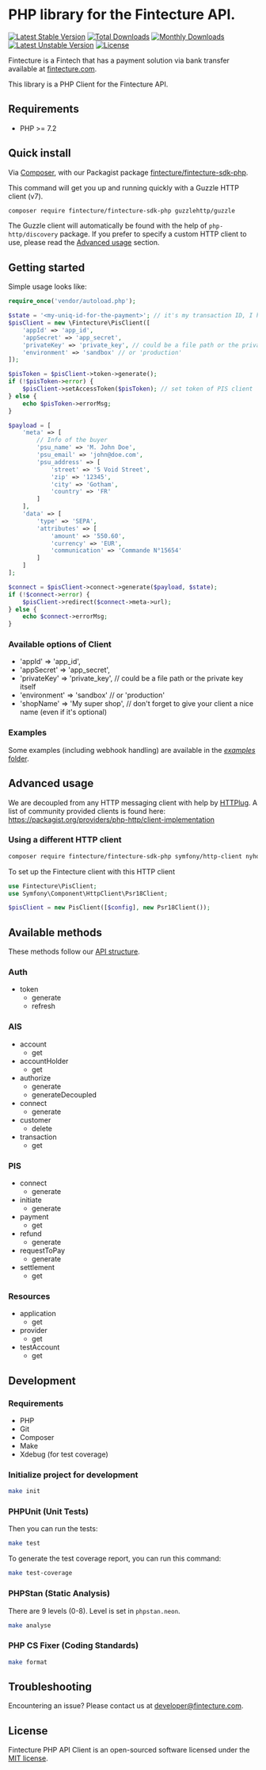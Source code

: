 # PHP library for the Fintecture API.

[![Latest Stable Version](http://poser.pugx.org/fintecture/fintecture-sdk-php/v)](https://packagist.org/packages/fintecture/fintecture-sdk-php) [![Total Downloads](http://poser.pugx.org/fintecture/fintecture-sdk-php/downloads)](https://packagist.org/packages/fintecture/fintecture-sdk-php) [![Monthly Downloads](http://poser.pugx.org/fintecture/fintecture-sdk-php/d/monthly)](https://packagist.org/packages/fintecture/fintecture-sdk-php) [![Latest Unstable Version](http://poser.pugx.org/fintecture/fintecture-sdk-php/v/unstable)](https://packagist.org/packages/fintecture/fintecture-sdk-php) [![License](http://poser.pugx.org/fintecture/fintecture-sdk-php/license)](https://packagist.org/packages/fintecture/fintecture-sdk-php)

Fintecture is a Fintech that has a payment solution via bank transfer available at [fintecture.com](https://www.fintecture.com/).

This library is a PHP Client for the Fintecture API.

## Requirements

* PHP >= 7.2

## Quick install

Via [Composer](https://getcomposer.org), with our Packagist package [fintecture/fintecture-sdk-php](https://packagist.org/packages/fintecture/fintecture-sdk-php).

This command will get you up and running quickly with a Guzzle HTTP client (v7).

```bash
composer require fintecture/fintecture-sdk-php guzzlehttp/guzzle
```

The Guzzle client will automatically be found with the help of `php-http/discovery` package. If you prefer to specify a custom HTTP client to use, please read the [Advanced usage](#advanced-usage) section.

## Getting started

Simple usage looks like:

```php
require_once('vendor/autoload.php');

$state = '<my-uniq-id-for-the-payment>'; // it's my transaction ID, I have to generate it myself, it will be sent back in the callback
$pisClient = new \Fintecture\PisClient([
    'appId' => 'app_id',
    'appSecret' => 'app_secret',
    'privateKey' => 'private_key', // could be a file path or the private key itself
    'environment' => 'sandbox' // or 'production'
]);

$pisToken = $pisClient->token->generate();
if (!$pisToken->error) {
    $pisClient->setAccessToken($pisToken); // set token of PIS client
} else {
    echo $pisToken->errorMsg;
}

$payload = [
    'meta' => [
        // Info of the buyer
        'psu_name' => 'M. John Doe',
        'psu_email' => 'john@doe.com',
        'psu_address' => [
            'street' => '5 Void Street',
            'zip' => '12345',
            'city' => 'Gotham',
            'country' => 'FR'
        ]
    ],
    'data' => [
        'type' => 'SEPA',
        'attributes' => [
            'amount' => '550.60',
            'currency' => 'EUR',
            'communication' => 'Commande N°15654'
        ]
    ]
];

$connect = $pisClient->connect->generate($payload, $state);
if (!$connect->error) {
    $pisClient->redirect($connect->meta->url);
} else {
    echo $connect->errorMsg;
}
```

### Available options of Client

- 'appId' => 'app_id',
- 'appSecret' => 'app_secret',
- 'privateKey' => 'private_key', // could be a file path or the private key itself
- 'environment' => 'sandbox' // or 'production'
- 'shopName' => 'My super shop', // don't forget to give your client a nice name (even if it's optional)

### Examples

Some examples (including webhook handling) are available in the [*examples* folder](https://github.com/Fintecture/fintecture-sdk-php/tree/master/examples).

## Advanced usage

We are decoupled from any HTTP messaging client with help by [HTTPlug](https://httplug.io).
A list of community provided clients is found here: https://packagist.org/providers/php-http/client-implementation

### Using a different HTTP client

```bash
composer require fintecture/fintecture-sdk-php symfony/http-client nyholm/psr7
```

To set up the Fintecture client with this HTTP client

```php
use Fintecture\PisClient;
use Symfony\Component\HttpClient\Psr18Client;

$pisClient = new PisClient([$config], new Psr18Client());
```

## Available methods

These methods follow our [API structure](https://docs.fintecture.com/v2).

### Auth
- token
    - generate
    - refresh

### AIS
- account
    - get
- accountHolder
    - get
- authorize
    - generate
    - generateDecoupled
- connect
    - generate
- customer
    - delete
- transaction
    - get

### PIS
- connect
    - generate
- initiate
    - generate
- payment
    - get
- refund
    - generate
- requestToPay
    - generate
- settlement
    - get

### Resources
- application
    - get
- provider
    - get
- testAccount
    - get

## Development

### Requirements

- PHP
- Git
- Composer
- Make
- Xdebug (for test coverage)

### Initialize project for development

```bash
make init
```

### PHPUnit (Unit Tests)

Then you can run the tests:

```bash
make test
```

To generate the test coverage report, you can run this command:

```bash
make test-coverage
```

### PHPStan (Static Analysis)

There are 9 levels (0-8). Level is set in `phpstan.neon`.
```bash
make analyse
```

### PHP CS Fixer (Coding Standards)

```bash
make format
```

## Troubleshooting

Encountering an issue? Please contact us at developer@fintecture.com.

## License

Fintecture PHP API Client is an open-sourced software licensed under the [MIT license](LICENSE).
